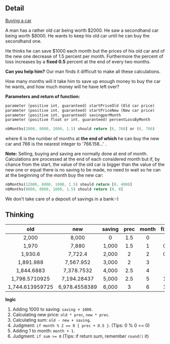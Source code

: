 ## Detail

[Buying a car](https://www.codewars.com/kata/buying-a-car/train/rust)

A man has a rather old car being worth $2000. He saw a secondhand car being worth $8000. He wants to keep his old car until he can buy the secondhand one.

He thinks he can save $1000 each month but the prices of his old car and of the new one decrease of 1.5 percent per month. Furthermore the percent of loss increases by a **fixed 0.5** percent at the end of every two months.

**Can you help him?** Our man finds it difficult to make all these calculations.

How many months will it take him to save up enough money to buy the car he wants, and how much money will he have left over?

**Parameters and return of function:**

```rust
parameter (positive int, guaranteed) startPriceOld (Old car price)
parameter (positive int, guaranteed) startPriceNew (New car price)
parameter (positive int, guaranteed) savingperMonth 
parameter (positive float or int, guaranteed) percentLossByMonth

nbMonths(2000, 8000, 1000, 1.5) should return [6, 766] or (6, 766)
```

where 6 is the number of months at **the end of which** he can buy the new car and 766 is the nearest integer to '766.158...' .

**Note:** Selling, buying and saving are normally done at end of month. Calculations are processed at the end of each considered month but if, by chance from the start, the value of the old car is bigger than the value of the new one or equal there is no saving to be made, no need to wait so he can at the beginning of the month buy the new car:

```rust
nbMonths(12000, 8000, 1000, 1.5) should return [0, 4000]
nbMonths(8000, 8000, 1000, 1.5) should return [0, 0]
```

We don't take care of a deposit of savings in a bank:-)

## Thinking

|       old       |      new      | saving | prec | month | fixed |      sum      |
| :-------------: | :-----------: | :----: | :--: | :---: | :---: | :-----------: |
|      2,000      |     8,000     |   0    | 1.5  |   0   |   0   |    -6,000     |
|      1,970      |     7,880     | 1,000  | 1.5  |   1   |  0.5  |    -4,910     |
|     1,930.6     |    7,722.4    | 2,000  |  2   |   2   |  0.5  |   -3,791.8    |
|    1,891.988    |   7,567.952   | 3,000  |  2   |   3   |   1   |  -2,675.964   |
|   1,844.6883    |  7,378.7532   | 4,000  | 2.5  |   4   |   1   |  -1,534.0649  |
|  1,798.5710925  |  7,194.28437  | 5,000  | 2.5  |   5   |  1.5  | -395.7132775  |
| 1,744.613959725 | 6,978.4558389 | 6,000  |  3   |   6   |  1.5  | 766.158120825 |

**logic**

1. Adding 1000 to saving: `saving + 1000`.
2. Calculating new price: `old * prec`, `new * prec`.
3. Calculating sum: `old - new + saving`.
4. Judgment: `if month % 2 == 0 { prec + 0.5 }`. (Tips: 0 % 0 == 0)
5. Adding 1 to month: `month + 1`.
6. Judgment: `if sum >= 0` (Tips: if return sum, remember `round()` it)

